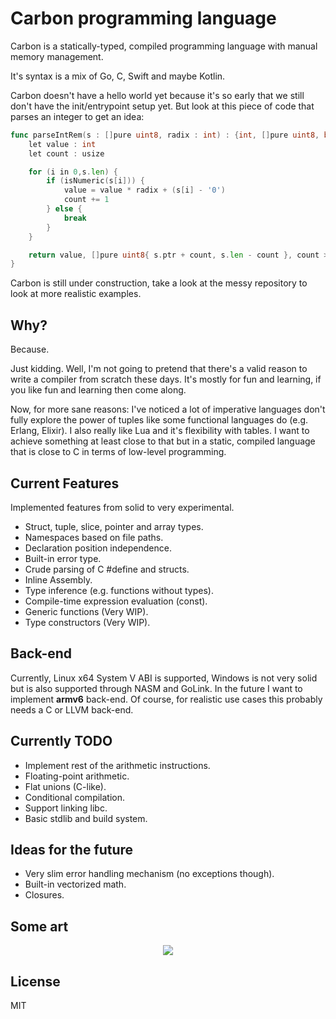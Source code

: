 # Carbon programming language

Carbon is a statically-typed, compiled programming language with manual memory management.

It's syntax is a mix of Go, C, Swift and maybe Kotlin.

Carbon doesn't have a hello world yet because it's so early that we still don't have the init/entrypoint setup yet. But look at this piece of code that parses an integer to get an idea:

```go
func parseIntRem(s : []pure uint8, radix : int) : {int, []pure uint8, bool} {
    let value : int
    let count : usize

    for (i in 0,s.len) {
        if (isNumeric(s[i])) {
            value = value * radix + (s[i] - '0')
            count += 1
        } else {
            break
        }
    }

    return value, []pure uint8{ s.ptr + count, s.len - count }, count > 0
}
```

Carbon is still under construction, take a look at the messy repository to look at more realistic examples.

## Why?

Because.

Just kidding. Well, I'm not going to pretend that there's a valid reason to write a compiler from scratch these days. It's mostly for fun and learning, if you like fun and learning then come along.

Now, for more sane reasons: I've noticed a lot of imperative languages don't fully explore the power of tuples like some functional languages do (e.g. Erlang, Elixir). I also really like Lua and it's flexibility with tables. I want to achieve something at least close to that but in a static, compiled language that is close to C in terms of low-level programming.

## Current Features

Implemented features from solid to very experimental.

- Struct, tuple, slice, pointer and array types.
- Namespaces based on file paths.
- Declaration position independence.
- Built-in error type.
- Crude parsing of C #define and structs.
- Inline Assembly.
- Type inference (e.g. functions without types).
- Compile-time expression evaluation (const).
- Generic functions (Very WIP).
- Type constructors (Very WIP).

## Back-end

Currently, Linux x64 System V ABI is supported, Windows is not very solid but is also supported through NASM and GoLink. In the future I want to implement **armv6** back-end. Of course, for realistic use cases this probably needs a C or LLVM back-end.

## Currently TODO

- Implement rest of the arithmetic instructions.
- Floating-point arithmetic.
- Flat unions (C-like).
- Conditional compilation.
- Support linking libc.
- Basic stdlib and build system.

## Ideas for the future

- Very slim error handling mechanism (no exceptions though).
- Built-in vectorized math.
- Closures.

## Some art

<p align="center">
<img src="https://github.com/glhrmfrts/carbon/blob/main/carbon.png">
</p>

## License

MIT

